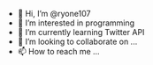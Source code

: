 - 👋 Hi, I’m @ryone107
- 👀 I’m interested in programming
- 🌱 I’m currently learning Twitter API
- 💞️ I’m looking to collaborate on ...
- 📫 How to reach me ...

<!---
ryone107/ryone107 is a ✨ special ✨ repository because its `README.md` (this file) appears on your GitHub profile.
You can click the Preview link to take a look at your changes.
--->
